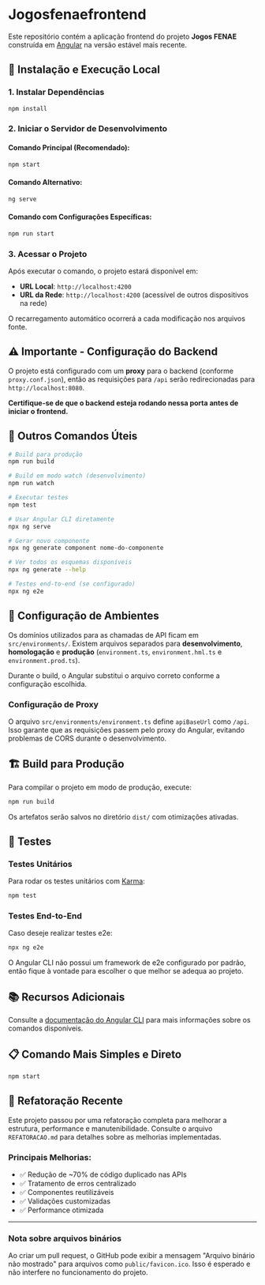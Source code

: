 # Jogosfenaefrontend

Este repositório contém a aplicação frontend do projeto **Jogos FENAE**
construída em [Angular](https://angular.dev) na versão estável mais recente.

## 🚀 Instalação e Execução Local

### **1. Instalar Dependências**
```bash
npm install
```

### **2. Iniciar o Servidor de Desenvolvimento**

#### **Comando Principal (Recomendado):**
```bash
npm start
```

#### **Comando Alternativo:**
```bash
ng serve
```

#### **Comando com Configurações Específicas:**
```bash
npm run start
```

### **3. Acessar o Projeto**
Após executar o comando, o projeto estará disponível em:
- **URL Local**: `http://localhost:4200`
- **URL da Rede**: `http://localhost:4200` (acessível de outros dispositivos na rede)

O recarregamento automático ocorrerá a cada modificação nos arquivos fonte.

## ⚠️ **Importante - Configuração do Backend**

O projeto está configurado com um **proxy** para o backend (conforme `proxy.conf.json`), então as requisições para `/api` serão redirecionadas para `http://localhost:8080`. 

**Certifique-se de que o backend esteja rodando nessa porta antes de iniciar o frontend.**

## 🔧 **Outros Comandos Úteis**

```bash
# Build para produção
npm run build

# Build em modo watch (desenvolvimento)
npm run watch

# Executar testes
npm test

# Usar Angular CLI diretamente
npx ng serve

# Gerar novo componente
npx ng generate component nome-do-componente

# Ver todos os esquemas disponíveis
npx ng generate --help

# Testes end-to-end (se configurado)
npx ng e2e
```

## 📁 **Configuração de Ambientes**

Os domínios utilizados para as chamadas de API ficam em `src/environments/`.
Existem arquivos separados para **desenvolvimento**, **homologação** e
**produção** (`environment.ts`, `environment.hml.ts` e `environment.prod.ts`).

Durante o build, o Angular substitui o arquivo correto conforme a configuração
escolhida.

### **Configuração de Proxy**
O arquivo `src/environments/environment.ts` define `apiBaseUrl` como `/api`. 
Isso garante que as requisições passem pelo proxy do Angular, evitando 
problemas de CORS durante o desenvolvimento.

## 🏗️ **Build para Produção**

Para compilar o projeto em modo de produção, execute:

```bash
npm run build
```

Os artefatos serão salvos no diretório `dist/` com otimizações ativadas.

## 🧪 **Testes**

### **Testes Unitários**
Para rodar os testes unitários com [Karma](https://karma-runner.github.io):

```bash
npm test
```

### **Testes End-to-End**
Caso deseje realizar testes e2e:

```bash
npx ng e2e
```

O Angular CLI não possui um framework de e2e configurado por padrão, então
fique à vontade para escolher o que melhor se adequa ao projeto.

## 📚 **Recursos Adicionais**

Consulte a [documentação do Angular CLI](https://angular.dev/tools/cli) para
mais informações sobre os comandos disponíveis.

## 📋 **Comando Mais Simples e Direto**

```bash
npm start
```

## 🔄 **Refatoração Recente**

Este projeto passou por uma refatoração completa para melhorar a estrutura, 
performance e manutenibilidade. Consulte o arquivo `REFATORACAO.md` para 
detalhes sobre as melhorias implementadas.

### **Principais Melhorias:**
- ✅ Redução de ~70% de código duplicado nas APIs
- ✅ Tratamento de erros centralizado
- ✅ Componentes reutilizáveis
- ✅ Validações customizadas
- ✅ Performance otimizada

---

### **Nota sobre arquivos binários**

Ao criar um pull request, o GitHub pode exibir a mensagem "Arquivo binário não mostrado" para arquivos como `public/favicon.ico`.
Isso é esperado e não interfere no funcionamento do projeto.
